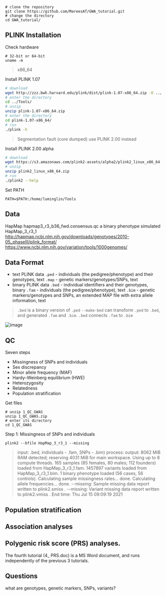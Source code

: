 ```
# clone the repository
git clone https://github.com/MareesAT/GWA_tutorial.git
# change the directory
cd GWA_tutorial/
```
## PLINK Installation
Check hardware
```
# 32-bit or 64-bit
uname -m
```
>x86_64

Install PLINK 1.07
```bash
# download
wget http://zzz.bwh.harvard.edu/plink/dist/plink-1.07-x86_64.zip -O ../Tools/plink-1.07-x86_64.zip
# enter the directory
cd ../Tools/
# unzip
unzip plink-1.07-x86_64.zip
# enter the directory
cd plink-1.07-x86_64/
# run
./plink -h
```
>Segmentation fault (core dumped)
>use PLINK 2.00 instead

Install PLINK 2.00 alpha
```bash
# download
wget https://s3.amazonaws.com/plink2-assets/alpha2/plink2_linux_x86_64.zip
# unzip
unzip plink2_linux_x86_64.zip
# run
./plink2 --help
```
Set PATH
```
PATH=$PATH:/home/luminglin/Tools
```
## Data
HapMap
hapmap3_r3_b36_fwd.consensus.qc
a binary phenotype simulated
HapMap_3_r3_1
http://hapmap.ncbi.nlm.nih.gov/downloads/genotypes/2010-05_phaseIII/plink_format/ 
https://www.ncbi.nlm.nih.gov/variation/tools/1000genomes/
## Data Format
- text PLINK data
`.ped` - individuals (the pedigree/phenotype) and their genotypes, text
`.map` - genetic markers/genotypes/SNPs, text
- binary PLINK data
`.bed` - individual identifiers and their genotypes, binary
`.fam` - individuals (the pedigree/phenotype), text
`.bim` - genetic markers/genotypes and SNPs, an extended MAP file with extra allele information, text
>`.bed` is a binary version of `.ped`
>`--make-bed` can transform `.ped` to `.bed`, and generated `.fam` and `.bim`. `.bed` connects `.fam` to `.bim`

![image](https://onlinelibrary.wiley.com/cms/asset/6e29248d-8bf5-4fc4-b707-339a5312526a/mpr1608-fig-0001-m.png)
## QC
Seven steps

 - Missingness of SNPs and individuals
 - Sex discrepancy
 - Minor allele frequency (MAF)
 - Hardy–Weinberg equilibrium (HWE)
 - Heterozygosity
 - Relatedness
 - Population stratification

Get files
```
# unzip 1_QC_GWAS
unzip 1_QC_GWAS.zip 
# enter its directory
cd 1_QC_GWAS
```
Step 1: Missingness of SNPs and individuals
```
plink2 --bfile HapMap_3_r3_1 --missing
```
>input: .bed, individuals - .fam, SNPs - .bim)
>process:
>output:
>8062 MiB RAM detected; reserving 4031 MiB for main workspace.
Using up to 8 compute threads.
165 samples (85 females, 80 males; 112 founders) loaded from HapMap_3_r3_1.fam.
1457897 variants loaded from HapMap_3_r3_1.bim.
1 binary phenotype loaded (56 cases, 56 controls).
Calculating sample missingness rates... done.
Calculating allele frequencies... done.
--missing: Sample missing data report written to plink2.smiss .
--missing: Variant missing data report written to plink2.vmiss .
End time: Thu Jul 15 09:09:19 2021

## Population stratification
## Association analyses
## Polygenic risk score (PRS) analyses.
The fourth tutorial (4_ PRS.doc) is a MS Word document, and runs independently of the previous 3 tutorials.
## Questions
what are genotypes, genetic markers, SNPs, variants?
<!--stackedit_data:
eyJoaXN0b3J5IjpbLTE4MzI5MTE5MTYsLTMxMDk1Nzg1NSw1MT
UyNTc2NTEsNDI2MTQzMzM2LC0xOTM4OTQ3ODU5LC0xODE3OTk5
NjUxLC0xNjM3MDIzMzA5LDE3NzQ5NDkyNTQsLTE2MTUwNjQ1MC
wtMTM1OTgwNzM5OCwxMjQzNDkyNDgyLDEzMzU5NjQ5NCwtMTky
MDgyMTc5MSwtNDM4OTI4MjI0LDYwNzg4MDI2NiwtNTExNDAyMz
cyLC00MzkxMzk4NzUsLTE2NTkxNzQzMjksMzMxOTM3NTEsLTUy
MTAyNjY4NF19
-->